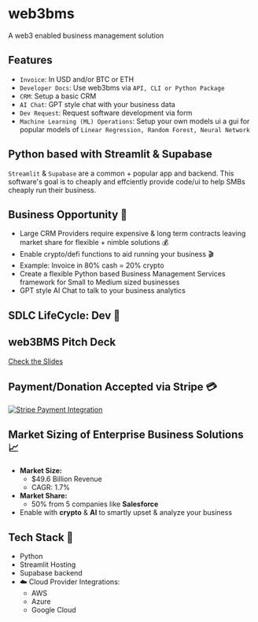 
# web3bms 
A web3 enabled business management solution

## Features
- `Invoice`: In USD and/or BTC or ETH
- `Developer Docs`: Use web3bms via `API, CLI or Python Package`
- `CRM`: Setup a basic CRM
- `AI Chat`: GPT style chat with your business data
- `Dev Request`: Request software development via form 
- `Machine Learning (ML) Operations`: Setup your own models ui a gui for popular models of `Linear Regression, Random Forest, Neural Network`

## Python based with Streamlit & Supabase
`Streamlit` & `Supabase` are a common + popular app and backend.  This software's goal is to cheaply and effciently provide code/ui to help SMBs cheaply run their business. 

## Business Opportunity 💸
- Large CRM Providers require expensive & long term contracts leaving market share for flexible + nimble solutions 💰
- Enable crypto/defi functions to aid running your business 🎬
- Example: Invoice in 80% cash = 20% crypto
- Create a flexible Python based Business Management Services framework for Small to Medium sized businesses
- GPT style AI Chat to talk to your business analytics

## SDLC LifeCycle: Dev 🚝 

## web3BMS Pitch Deck
[Check the Slides](https://docs.google.com/presentation/d/1gqS42Yrv5wHzMGiAsbvt3cQdgK1FHPoU/edit?usp=drive_link&ouid=115467748136356520422&rtpof=true&sd=true)

## Payment/Donation Accepted via Stripe	💳

[![Stripe Payment Integration](https://img.shields.io/badge/Stripe-Payment%20Integration-blue?style=for-the-badge)](https://buy.stripe.com/test_28o7vCedu9ZgggM9AD)


## Market Sizing of Enterprise Business Solutions 📈
- **Market Size:**
  - $49.6 Billion Revenue
  - CAGR: 1.7%
- **Market Share:**
  - 50% from 5 companies like **Salesforce**
- Enable with **crypto** & **AI** to smartly upset & analyze your business

## Tech Stack 📡
- Python
- Streamlit Hosting
- Supabase backend
- ☁️ Cloud Provider Integrations:
  - AWS 
  - Azure 
  - Google Cloud


